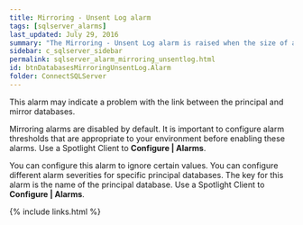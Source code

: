 ```yaml
---
title: Mirroring - Unsent Log alarm
tags: [sqlserver_alarms]
last_updated: July 29, 2016
summary: "The Mirroring - Unsent Log alarm is raised when the size of an unsent mirroring log exceeds a threshold."
sidebar: c_sqlserver_sidebar
permalink: sqlserver_alarm_mirroring_unsentlog.html
id: btnDatabasesMirroringUnsentLog.Alarm
folder: ConnectSQLServer
---
```






This alarm may indicate a problem with the link between the principal and mirror databases.

Mirroring alarms are disabled by default. It is important to configure alarm thresholds that are appropriate to your environment before enabling these alarms. Use a Spotlight Client to **Configure \| Alarms**.

You can configure this alarm to ignore certain values. You can configure different alarm severities for specific principal databases. The key for this alarm is the name of the principal database. Use a Spotlight Client to **Configure \| Alarms**.



{% include links.html %}
